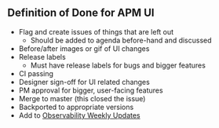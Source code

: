 ## Definition of Done for APM UI

  - Flag and create issues of things that are left out
    - Should be added to agenda before-hand and discussed
  - Before/after images or gif of UI changes
  - Release labels
    - Must have release labels for bugs and bigger features
  - CI passing
  - Designer sign-off for UI related changes
  - PM approval for bigger, user-facing features	
  - Merge to master (this closed the issue)
  - Backported to appropriate versions
  - Add to [Observability Weekly Updates](https://docs.google.com/document/d/1_SrBK5BwonOKsCbpSwG6T-sq45BLD5RJ1nbK_tBhe9o/edit)
